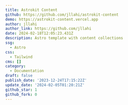 ```yaml
---
title: Astrokit Content
github: https://github.com/jllahi/astrokit-content
demo: https://astrokit-content.vercel.app
author: jllahi
author_link: https://github.com/jllahi
date: 2024-02-18T12:05:23.431Z
description: Astro template with content collections
ssg:
  - Astro
css:
  - Tailwind
cms: []
category:
  - Documentation
draft: false
publish_date: '2023-12-24T17:15:22Z'
update_date: '2024-02-05T01:20:21Z'
github_star: 1
github_fork: 0
---
```

